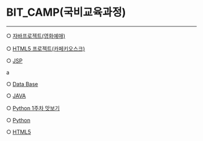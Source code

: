 # BIT_CAMP(국비교육과정)

------

○ [자바프로젝트(영화예매)](https://github.com/alikwon/BIT_CAMP/tree/master/BitBox)

○ [HTML5 프로젝트(카페키오스크)](https://github.com/alikwon/BIT_CAMP/tree/master/CafeProject)

○  [JSP](https://github.com/alikwon/BIT_CAMP/tree/master/JSPproject)

a

○ [Data Base](https://github.com/alikwon/BIT_CAMP/tree/master/bit-database-study)

○ [JAVA](https://github.com/alikwon/BIT_CAMP/tree/master/bit-java-study)

○ [Python 1주차 맛보기](https://github.com/alikwon/BIT_CAMP/tree/master/bit-python-study)

○ [Python](https://github.com/alikwon/BIT_CAMP/tree/master/python)

○ [HTML5](https://github.com/alikwon/BIT_CAMP/tree/master/python)



